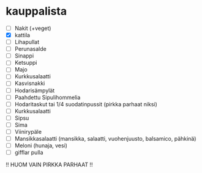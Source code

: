 # kauppalista

- [ ] Nakit (+veget)
- [x] kattila
- [ ] Lihapullat
- [ ] Perunasalde
- [ ] Sinappi
- [ ] Ketsuppi
- [ ] Majo
- [ ] Kurkkusalaatti
- [ ] Kasvisnakki
- [ ] Hodarisämpylät
- [ ] Paahdettu Sipulihommelia
- [ ] Hodaritaskut tai 1/4 suodatinpussit (pirkka parhaat niksi)
- [ ] Kurkkusalaatti
- [ ] Sipsu
- [ ] Sima
- [ ] Viinirypäle
- [ ] Mansikkasalaatti (mansikka, salaatti, vuohenjuusto, balsamico, pähkinä)
- [ ] Meloni (hunaja, vesi)
- [ ] gifflar pulla

!! HUOM VAIN PIRKKA PARHAAT !! 

